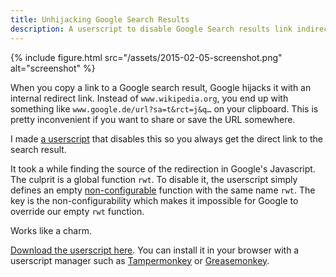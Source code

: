 ```yaml
---
title: Unhijacking Google Search Results
description: A userscript to disable Google Search results link indirections.
---
```


{% include figure.html src="/assets/2015-02-05-screenshot.png" alt="screenshot" %}

When you copy a link to a Google search result, Google hijacks it with an internal redirect link. Instead of `www.wikipedia.org`, you end up with something like `www.google.de/url?sa=t&rct=j&q…` on your clipboard. This is pretty inconvenient if you want to share or save the URL somewhere.

<!--more-->

I made [a userscript][download] that disables this so you always get the direct link to the search result.

It took a while finding the source of the redirection in Google's Javascript. The culprit is a global function `rwt`. To disable it, the userscript simply defines an empty [non-configurable](https://developer.mozilla.org/en-US/docs/Web/JavaScript/Reference/Global_Objects/Object/defineProperty) function with the same name `rwt`. The key is the non-configurability which makes it impossible for Google to override our empty `rwt` function.

Works like a charm.

[Download the userscript here][download]. You can install it in your browser with a userscript manager such as [Tampermonkey](https://tampermonkey.net/) or [Greasemonkey](https://addons.mozilla.org/en-US/firefox/addon/greasemonkey/).

[download]: https://github.com/arthurhammer/userscripts/tree/master/Google_UnhijackLinks
